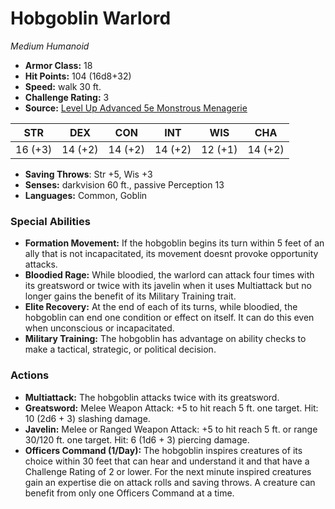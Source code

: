 # Hobgoblin Warlord

*Medium* *Humanoid*

- **Armor Class:** 18
- **Hit Points:** 104 (16d8+32)
- **Speed:** walk 30 ft.
- **Challenge Rating:** 3
- **Source:** [Level Up Advanced 5e Monstrous Menagerie](https://www.levelup5e.com)

| STR | DEX | CON | INT | WIS | CHA |
| --- | --- | --- | --- | --- | --- |
| 16 (+3) | 14 (+2) | 14 (+2) | 14 (+2) | 12 (+1) | 14 (+2) |

- **Saving Throws**: Str +5, Wis +3
- **Senses:** darkvision 60 ft., passive Perception 13
- **Languages:** Common, Goblin
### Special Abilities
- **Formation Movement:** If the hobgoblin begins its turn within 5 feet of an ally that is not incapacitated, its movement doesnt provoke opportunity attacks.
- **Bloodied Rage:** While bloodied, the warlord can attack four times with its greatsword or twice with its javelin when it uses Multiattack but no longer gains the benefit of its Military Training trait.
- **Elite Recovery:** At the end of each of its turns, while bloodied, the hobgoblin can end one condition or effect on itself. It can do this even when unconscious or incapacitated.
- **Military Training:** The hobgoblin has advantage on ability checks to make a tactical, strategic, or political decision.
### Actions
- **Multiattack:** The hobgoblin attacks twice with its greatsword.
- **Greatsword:** Melee Weapon Attack: +5 to hit  reach 5 ft.  one target. Hit: 10 (2d6 + 3) slashing damage.
- **Javelin:** Melee or Ranged Weapon Attack: +5 to hit  reach 5 ft. or range 30/120 ft.  one target. Hit: 6 (1d6 + 3) piercing damage.
- **Officers Command (1/Day):** The hobgoblin inspires creatures of its choice within 30 feet that can hear and understand it and that have a Challenge Rating of 2 or lower. For the next minute  inspired creatures gain an expertise die on attack rolls and saving throws. A creature can benefit from only one Officers Command at a time.
